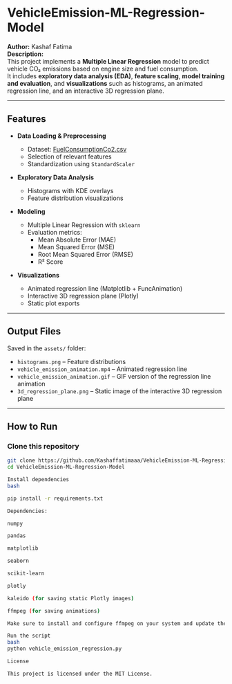 # VehicleEmission-ML-Regression-Model
**Author:** Kashaf Fatima  
**Description:**  
This project implements a **Multiple Linear Regression** model to predict vehicle CO₂ emissions based on engine size and fuel consumption.  
It includes **exploratory data analysis (EDA)**, **feature scaling**, **model training and evaluation**, and **visualizations** such as histograms, an animated regression line, and an interactive 3D regression plane.

---

## Features

- **Data Loading & Preprocessing**
  - Dataset: [FuelConsumptionCo2.csv](https://cf-courses-data.s3.us.cloud-object-storage.appdomain.cloud/IBMDeveloperSkillsNetwork-ML0101EN-SkillsNetwork/labs/Module%202/data/FuelConsumptionCo2.csv)
  - Selection of relevant features
  - Standardization using `StandardScaler`

- **Exploratory Data Analysis**
  - Histograms with KDE overlays
  - Feature distribution visualizations

- **Modeling**
  - Multiple Linear Regression with `sklearn`
  - Evaluation metrics:
    - Mean Absolute Error (MAE)
    - Mean Squared Error (MSE)
    - Root Mean Squared Error (RMSE)
    - R² Score

- **Visualizations**
  - Animated regression line (Matplotlib + FuncAnimation)
  - Interactive 3D regression plane (Plotly)
  - Static plot exports

---

## Output Files

Saved in the `assets/` folder:
- `histograms.png` – Feature distributions
- `vehicle_emission_animation.mp4` – Animated regression line
- `vehicle_emission_animation.gif` – GIF version of the regression line animation
- `3d_regression_plane.png` – Static image of the interactive 3D regression plane

---

## How to Run

### Clone this repository
```bash
git clone https://github.com/Kashaffatimaaa/VehicleEmission-ML-Regression-Model.git
cd VehicleEmission-ML-Regression-Model

Install dependencies
bash

pip install -r requirements.txt

Dependencies:

numpy

pandas

matplotlib

seaborn

scikit-learn

plotly

kaleido (for saving static Plotly images)

ffmpeg (for saving animations)

Make sure to install and configure ffmpeg on your system and update the mpl.rcParams['animation.ffmpeg_path'] in the script.

Run the script
bash
python vehicle_emission_regression.py

License

This project is licensed under the MIT License.
